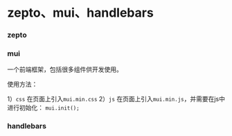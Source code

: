 # zepto、mui、handlebars

### zepto


### mui

一个前端框架，包括很多组件供开发使用。

使用方法：

1）`css`
	在页面上引入`mui.min.css`
2）`js`
	在页面上引入`mui.min.js`，并需要在js中进行初始化：
	```
		mui.init();
	```

### handlebars
